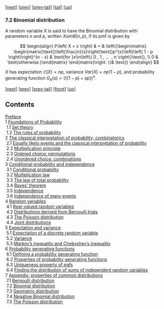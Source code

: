 [[next](nose26.htm)] [[prev](nose24.htm)] [[prev-tail](nose24.htm#tailnose24.htm)] [[tail](#tailnose25.htm)] [[up](noch7.htm#nose25.htm)]

### 7.2 Binomial distribution

A random variable $X$ is said to have the Binomial distribution with parameters $n$ and $p$, written $XsimB\left( n , p \right)$, if its pmf is given by

$$
\begin{align}
ℙ\left( X = x \right) & = & \left\{\begin{matrix} \begin{matrix}\text{}\left(\frac{n}{x}\right)\text{}p^{x}\left(\left( 1 - p \right)\right)^{n - x} & \text{for }x\in\left\{ 0 , 1 , … ⁡ , n \right\}\text{}, \\ 0 & \text{otherwise.}\end{matrix} \end{matrix}\right. \}& \text{}
\end{align}
$$

$X$ has expectation $𝔼\left( X \right)=np$, variance $Var\left( X \right)=np\left( 1 - p \right)$, and probability generating function $G_{X}\left( s \right)=\left(\left\{ \left( 1 - p \right) + s p \right\}\right)^{n}$.

[[next](nose26.htm)] [[prev](nose24.htm)] [[prev-tail](nose24.htm#tailnose24.htm)] [[front](nose25.htm)] [[up](noch7.htm#nose25.htm)]

Contents
--------

[Preface](noli2.htm#Q1-3-3)  
1 [Foundations of Probability](noch1.htm#x8-70001)  
 1.1 [Set theory](nose1.htm#x9-80001)  
 1.2 [The rules of probability](nose2.htm#x10-130002)  
2 [The classical interpretation of probability; combinatorics](noch2.htm#x11-180002)  
 2.1 [Equally likely events and the classical interpretation of probability](nose3.htm#x12-190001)  
 2.2 [Multiplication principle](nose4.htm#x13-200002)  
 2.3 [Ordered choice: permutations](nose5.htm#x14-210003)  
 2.4 [Unordered choice: combinations](nose6.htm#x15-240004)  
3 [Conditional probability and independence](noch3.htm#x16-280003)  
 3.1 [Conditional probability](nose7.htm#x17-290001)  
 3.2 [Multiplication law](nose8.htm#x18-300002)  
 3.3 [The law of total probability](nose9.htm#x19-310003)  
 3.4 [Bayes’ theorem](nose10.htm#x20-320004)  
 3.5 [Independence](nose11.htm#x21-330005)  
 3.6 [Independence of many events](nose12.htm#x22-340006)  
4 [Random variables](noch4.htm#x23-350004)  
 4.1 [Real-valued random variables](nose13.htm#x24-360001)  
 4.2 [Distributions derived from Bernoulli trials](nose14.htm#x25-370002)  
 4.3 [The Poisson distribution](nose15.htm#x26-420003)  
 4.4 [Joint distributions](nose16.htm#x27-430004)  
5 [Expectation and variance](noch5.htm#x28-480005)  
 5.1 [Expectation of a discrete random variable](nose17.htm#x29-490001)  
 5.2 [Variance](nose18.htm#x30-520002)  
 5.3 [Markov’s inequality and Chebyshev’s inequality](nose19.htm#x31-560003)  
6 [Probability generating functions](noch6.htm#x32-570006)  
 6.1 [Defining a probability generating function](nose20.htm#x33-580001)  
 6.2 [Properties of probability generating functions](nose21.htm#x34-590002)  
 6.3 [Uniqueness property of pgfs](nose22.htm#x35-600003)  
 6.4 [Finding the distribution of sums of independent random variables](nose23.htm#x36-610004)  
7 [Appendix: properties of common distributions](noch7.htm#x37-620007)  
 7.1 [Bernoulli distribution](nose24.htm#x38-630001)  
 7.2 [Binomial distribution](nose25.htm#x39-640002)  
 7.3 [Geometric distribution](nose26.htm#x40-650003)  
 7.4 [Negative Binomial distribution](nose27.htm#x41-660004)  
 7.5 [The Poisson distribution](nose28.htm#x42-670005)